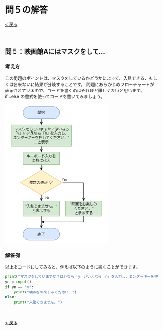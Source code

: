# 問５の解答

[< 戻る](../)

　

## 問５：映画館Aにはマスクをして…

### 考え方

この問題のポイントは、マスクをしているかどうかによって、入館できる、もしくは出来ないに結果が分岐することです。
問題にあらかじめフローチャートが表示されているので、コードを書くのはそれほど難しくないと思います。
if...else の書式を使ってコードを書いてみましょう。

![img](assets/image1.png)

### 解答例

以上をコードにしてみると、例えば以下のように書くことができます。

```python
print("マスクをしていますか？はいなら「y」いいえなら「n」を入力し、エンターキーを押してください。")
yn = input()
if yn == "y":
    print("映画をお楽しみください。")
else:
    print("入館できません。")
```

　

[< 戻る](../)